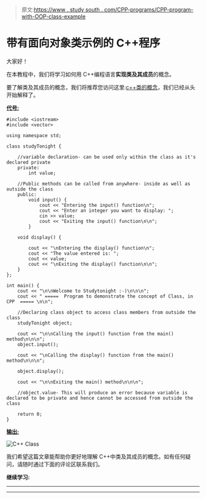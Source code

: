 > 原文:[https://www . study south . com/CPP-programs/CPP-program-with-OOP-class-example](https://www.studytonight.com/cpp-programs/cpp-program-with-oop-class-example)

# 带有面向对象类示例的 C++程序

大家好！

在本教程中，我们将学习如何用 C++编程语言**实现类及其成员**的概念。

要了解类及其成员的概念，我们将推荐您访问这里:[c++类的概念](https://www.studytonight.com/cpp/defining-class-and-object.php)，我们已经从头开始解释了。

<u>**代号:**</u>

```
#include <iostream>
#include <vector>

using namespace std;

class studyTonight {

    //variable declaration- can be used only within the class as it's declared private
    private:
        int value;

    //Public methods can be called from anywhere- inside as well as outside the class
    public:
        void input() {
            cout << "Entering the input() function\n";
            cout << "Enter an integer you want to display: ";
            cin >> value;
            cout << "Exiting the input() function\n\n";
        }

    void display() {

        cout << "\nEntering the display() function\n";
        cout << "The value entered is: ";
        cout << value;
        cout << "\nExiting the display() function\n\n";
    }
};

int main() {
    cout << "\n\nWelcome to Studytonight :-)\n\n\n";
    cout << " =====  Program to demonstrate the concept of Class, in CPP  ===== \n\n";

    //Declaring class object to access class members from outside the class
    studyTonight object;

    cout << "\n\nCalling the input() function from the main() method\n\n\n";
    object.input();

    cout << "\nCalling the display() function from the main() method\n\n\n";

    object.display();

    cout << "\n\nExiting the main() method\n\n\n";

    //object.value- This will produce an error because variable is declared to be private and hence cannot be accessed from outside the class

    return 0;
}
```

<u>**输出:**</u>

![C++ Class](../Images/9c69fadef2368f7ac25b6bdd2dcc7d3d.png)

我们希望这篇文章能帮助你更好地理解 C++中类及其成员的概念。如有任何疑问，请随时通过下面的评论区联系我们。

**继续学习:**

* * *

* * *